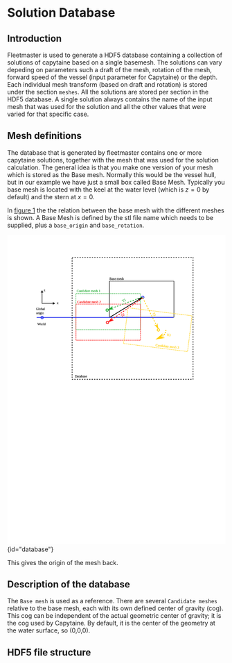# Solution Database

## Introduction

Fleetmaster is used to generate a HDF5 database containing a collection of solutions of capytaine based on a single basemesh. The solutions can vary depeding on
parameters such a draft of the mesh, rotation of the mesh, forward speed of the vessel (input parameter for Capytaine) or the depth. Each individual mesh transform
(based on draft and rotation) is stored under the section `meshes`. All the solutions are stored per section in the HDF5 database. A single solution always contains
the name of the input mesh that was used for the solution and all the other values that were varied for that specific case.

## Mesh definitions

The database that is generated by fleetmaster contains one or more capytaine solutions, together with the mesh that was used for the solution calculation.
The general idea is that you make one version of your mesh which is stored as the Base mesh. Normally this would be the vessel hull, but in our example we have just a small box called Base Mesh.
Typically you base mesh is located with the keel at the water level (which is $z=0$ by default) and the stern at $x=0$.

In [figure 1](#database) the the relation between the base mesh with the different meshes is shown.
A Base Mesh is defined by the stl file name which needs to be supplied, plus a `base_origin` and `base_rotation`.

![Mesh locations as defined in the database structure](images/database.svg){id="database"}

This gives the origin of the mesh back.

## Description of the database

The `Base mesh` is used as a reference. There are several `Candidate meshes` relative to the base mesh, each with its own defined center of gravity (cog). This cog can be independent of the actual geometric center of gravity; it is the cog used by Capytaine. By default, it is the center of the geometry at the water surface, so (0,0,0).

## HDF5 file structure
